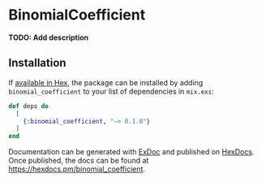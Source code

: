 # BinomialCoefficient

**TODO: Add description**

## Installation

If [available in Hex](https://hex.pm/docs/publish), the package can be installed
by adding `binomial_coefficient` to your list of dependencies in `mix.exs`:

```elixir
def deps do
  [
    {:binomial_coefficient, "~> 0.1.0"}
  ]
end
```

Documentation can be generated with [ExDoc](https://github.com/elixir-lang/ex_doc)
and published on [HexDocs](https://hexdocs.pm). Once published, the docs can
be found at <https://hexdocs.pm/binomial_coefficient>.

